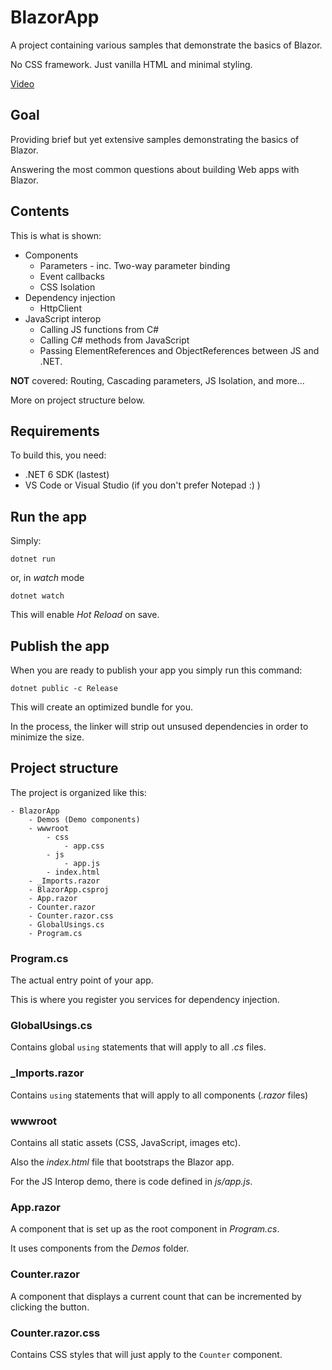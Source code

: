 # BlazorApp

A project containing various samples that demonstrate the basics of Blazor.

No CSS framework. Just vanilla HTML and minimal styling.

[Video](https://www.youtube.com/watch?v=KnLGNEiuyxk)

## Goal

Providing brief but yet extensive samples demonstrating the basics of Blazor. 

Answering the most common questions about building Web apps with Blazor.

## Contents

This is what is shown:

* Components
    * Parameters - inc. Two-way parameter binding
    * Event callbacks
    * CSS Isolation
* Dependency injection
    * HttpClient
* JavaScript interop
    * Calling JS functions from C#
    * Calling C# methods from JavaScript
    * Passing ElementReferences and ObjectReferences between JS and .NET.

**NOT** covered: Routing, Cascading parameters, JS Isolation, and more...

More on project structure below.
    
## Requirements

To build this, you need:

* .NET 6 SDK (lastest)
* VS Code or Visual Studio (if you don't prefer Notepad :) )

## Run the app

Simply:

```
dotnet run
```

or, in *watch* mode

```
dotnet watch
```

This will enable *Hot Reload* on save.

## Publish the app

When you are ready to publish your app you simply run this command:

```
dotnet public -c Release
```

This will create an optimized bundle for you. 

In the process, the linker will strip out unsused dependencies in order to minimize the size.


## Project structure

The project is organized like this:

```
- BlazorApp
    - Demos (Demo components)
    - wwwroot
        - css
            - app.css
        - js
            - app.js
        - index.html
    - _Imports.razor
    - BlazorApp.csproj
    - App.razor
    - Counter.razor
    - Counter.razor.css
    - GlobalUsings.cs
    - Program.cs
```

### Program.cs
The actual entry point of your app. 

This is where you register you services for dependency injection.

### GlobalUsings.cs
Contains global ```using``` statements that will apply to all *.cs* files.

### _Imports.razor
Contains ```using``` statements that will apply to all components (*.razor* files)

### wwwroot
Contains all static assets (CSS, JavaScript, images etc).

Also the *index.html* file that bootstraps the Blazor app.

For the JS Interop demo, there is code defined in *js/app.js*.

### App.razor
A component that is set up as the root component in *Program.cs*.

It uses components from the *Demos* folder.

### Counter.razor
A component that displays a current count that can be incremented by clicking the button.

### Counter.razor.css
Contains CSS styles that will just apply to the ```Counter``` component.
